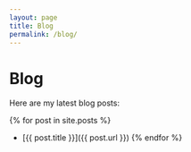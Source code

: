 ```yaml
---
layout: page
title: Blog
permalink: /blog/
---
```


# Blog

Here are my latest blog posts:

{% for post in site.posts %}
  * [{{ post.title }}]({{ post.url }})
{% endfor %}
